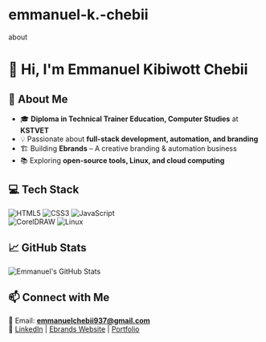 # emmanuel-k.-chebii
about

# 👋 Hi, I'm Emmanuel Kibiwott Chebii  

## 🚀 About Me  
- 🎓 **Diploma in Technical Trainer Education, Computer Studies** at **KSTVET**  
- 💡 Passionate about **full-stack development, automation, and branding**  
- 🏗️ Building **Ebrands** – A creative branding & automation business  
- 📚 Exploring **open-source tools, Linux, and cloud computing**  

## 💻 Tech Stack  
![HTML5](https://img.shields.io/badge/HTML5-%23E34F26.svg?&style=flat&logo=html5&logoColor=white) 
![CSS3](https://img.shields.io/badge/CSS3-%231572B6.svg?&style=flat&logo=css3&logoColor=white) 
![JavaScript](https://img.shields.io/badge/JavaScript-%23F7DF1E.svg?&style=flat&logo=javascript&logoColor=black)  
![CorelDRAW](https://img.shields.io/badge/CorelDRAW-%2300A650.svg?&style=flat&logo=coreldraw&logoColor=white) 
![Linux](https://img.shields.io/badge/Linux-%23FCC624.svg?&style=flat&logo=linux&logoColor=black)  

## 📈 GitHub Stats  
![Emmanuel's GitHub Stats](https://github-readme-stats.vercel.app/api?username=EmmanuelChebii&show_icons=true&theme=dark)  

## 📫 Connect with Me  
📩 Email: **emmanuelchebii937@gmail.com**  
🔗 [LinkedIn](#) | [Ebrands Website](#) | [Portfolio](https://sites.google.com/view/emmanuelchebii/home)  
